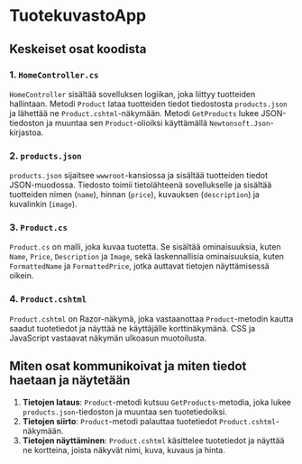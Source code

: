 ﻿# TuotekuvastoApp

## Keskeiset osat koodista

### 1. `HomeController.cs`
`HomeController` sisältää sovelluksen logiikan, joka liittyy tuotteiden hallintaan. Metodi `Product` lataa tuotteiden tiedot tiedostosta `products.json` ja lähettää ne `Product.cshtml`-näkymään. Metodi `GetProducts` lukee JSON-tiedoston ja muuntaa sen `Product`-olioiksi käyttämällä `Newtonsoft.Json`-kirjastoa.

### 2. `products.json`
`products.json` sijaitsee `wwwroot`-kansiossa ja sisältää tuotteiden tiedot JSON-muodossa. Tiedosto toimii tietolähteenä sovellukselle ja sisältää tuotteiden nimen (`name`), hinnan (`price`), kuvauksen (`description`) ja kuvalinkin (`image`).

### 3. `Product.cs`
`Product.cs` on malli, joka kuvaa tuotetta. Se sisältää ominaisuuksia, kuten `Name`, `Price`, `Description` ja `Image`, sekä laskennallisia ominaisuuksia, kuten `FormattedName` ja `FormattedPrice`, jotka auttavat tietojen näyttämisessä oikein.

### 4. `Product.cshtml`
`Product.cshtml` on Razor-näkymä, joka vastaanottaa `Product`-metodin kautta saadut tuotetiedot ja näyttää ne käyttäjälle korttinäkymänä. CSS ja JavaScript vastaavat näkymän ulkoasun muotoilusta.

## Miten osat kommunikoivat ja miten tiedot haetaan ja näytetään

1. **Tietojen lataus**: `Product`-metodi kutsuu `GetProducts`-metodia, joka lukee `products.json`-tiedoston ja muuntaa sen tuotetiedoiksi.
2. **Tietojen siirto**: `Product`-metodi palauttaa tuotetiedot `Product.cshtml`-näkymään.
3. **Tietojen näyttäminen**: `Product.cshtml` käsittelee tuotetiedot ja näyttää ne kortteina, joista näkyvät nimi, kuva, kuvaus ja hinta.